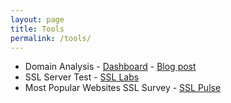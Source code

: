 ```yaml
---
layout: page
title: Tools
permalink: /tools/
---
```


* Domain Analysis - [Dashboard](http://dotgov-browser.herokuapp.com/domains) - [Blog post](http://ben.balter.com/2014/07/07/analysis-of-federal-executive-domains-part-deux/)
* SSL Server Test - [SSL Labs](https://www.ssllabs.com/ssltest/)
* Most Popular Websites SSL Survey - [SSL Pulse](https://www.trustworthyinternet.org/ssl-pulse/)
